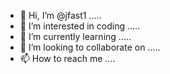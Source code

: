 - 👋 Hi, I’m @jfast1 .....
- 👀 I’m interested in coding .....
- 🌱 I’m currently learning .....
- 💞️ I’m looking to collaborate on .....
- 📫 How to reach me ....

<!---
jfast1/jfast1 is a ✨ special ✨ repository because its `README.md` (this file) appears on your GitHub profile.
You can click the Preview link to take a look at your changes.
--->
